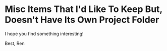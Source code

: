 # Misc Items That I'd Like To Keep But, Doesn't Have Its Own Project Folder

I hope you find something interesting!

Best,
Ren
